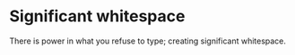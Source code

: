 # Significant whitespace

There is power in what you refuse to type;
creating significant whitespace.

<div style="height: 200em"></div>
